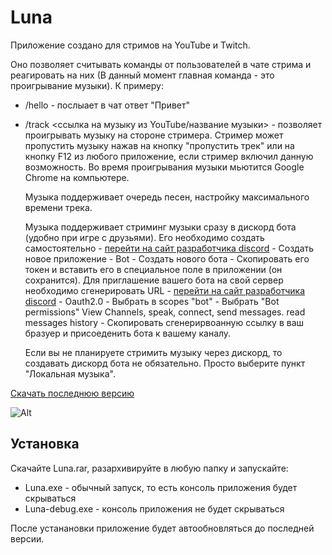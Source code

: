 # Luna

Приложение создано для стримов на YouTube и Twitch.

Оно позволяет считывать команды от пользователей в чате стрима и реагировать на них (В данный момент главная команда - это проигрывание музыки). К примеру:

* /hello - послыает в чат ответ "Привет"
* /track <ссылка на музыку из YouTube/название музыки> - позволяет проигрывать музыку на стороне стримера. Стример может пропустить музыку нажав на кнопку "пропустить трек" или на кнопку F12 из любого приложение, если стример включил данную возможность. Во время проигрывания музыки мьютится Google Chrome на компьютере.

     Музыка поддерживает очередь песен, настройку максимального времени трека.
     
     Музыка поддерживает стриминг музыки сразу в дискорд бота (удобно при игре с друзьями). Его необходимо создать самостоятельно - [перейти на сайт разработчика discord](https://discord.com/developers/applications) - Создать новое приложение - Bot - Создать нового бота - Скопировать его токен и вставить его в специальное поле в приложении (он сохранится). Для приглашение вашего бота на свой сервер необходимо сгенерировать URL - [перейти на сайт разработчика discord](https://discord.com/developers/applications) - Oauth2.0 - Выбрать в scopes "bot" - Выбрать "Bot permissions" View Channels, speak, connect, send messages. read messages history - Скопировать сгенерирвоанную ссылку в ваш бразуер и присоеденить бота к вашему каналу.
     
     Если вы не планируете стримить музыку через дискорд, то создавать дискорд бота не обязательно. Просто выберите пункт "Локальная музыка".
     
[Скачать последнюю версию](https://github.com/Makunika/Luna_app/releases/latest)

![Alt](https://psv4.userapi.com/c537232/u135877029/docs/d34/8e175f3e103b/Hello.gif)

## Установка

Скачайте Luna.rar, разархивируйте в любую папку и запускайте:

* Luna.exe - обычный запуск, то есть консоль приложения будет скрываться
* Luna-debug.exe - консоль приложения не будет скрываться

После устанановки приложение будет автообновляться до последней версии.
